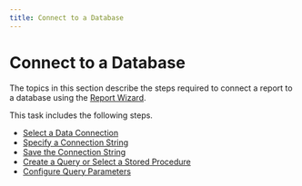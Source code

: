 ```yaml
---
title: Connect to a Database
---
```

# Connect to a Database
The topics in this section describe the steps required to connect a report to a database using the [Report Wizard](../../../../../../interface-elements-for-desktop/articles/report-designer/report-designer-for-winforms/report-wizard/data-bound-report.md).

This task includes the following steps.
* [Select a Data Connection](../../../../../../interface-elements-for-desktop/articles/report-designer/report-designer-for-winforms/report-wizard/data-bound-report/connect-to-a-database/select-a-data-connection.md)
* [Specify a Connection String](../../../../../../interface-elements-for-desktop/articles/report-designer/report-designer-for-winforms/report-wizard/data-bound-report/connect-to-a-database/specify-a-connection-string.md)
* [Save the Connection String](../../../../../../interface-elements-for-desktop/articles/report-designer/report-designer-for-winforms/report-wizard/data-bound-report/connect-to-a-database/save-the-connection-string.md)
* [Create a Query or Select a Stored Procedure](../../../../../../interface-elements-for-desktop/articles/report-designer/report-designer-for-winforms/report-wizard/data-bound-report/connect-to-a-database/create-a-query-or-select-a-stored-procedure.md)
* [Configure Query Parameters](../../../../../../interface-elements-for-desktop/articles/report-designer/report-designer-for-winforms/report-wizard/data-bound-report/connect-to-a-database/configure-query-parameters.md)